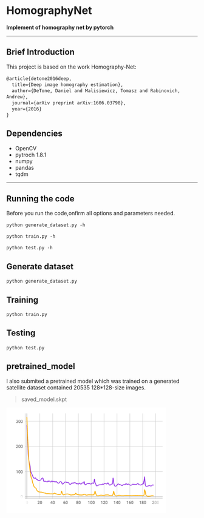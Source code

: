 # HomographyNet
**Implement of homography net by pytorch**  

---

## Brief Introduction
This project is based on the work Homography-Net:
```
@article{detone2016deep,
  title={Deep image homography estimation},
  author={DeTone, Daniel and Malisiewicz, Tomasz and Rabinovich, Andrew},
  journal={arXiv preprint arXiv:1606.03798},
  year={2016}
}     
```
## Dependencies
- OpenCV
- pytroch 1.8.1
- numpy
- pandas
- tqdm
---
## Running the code

Before you run the code,onfirm all options and parameters needed.
```
python generate_dataset.py -h
```
```
python train.py -h
```
```
python test.py -h
```
## Generate dataset
```
python generate_dataset.py
```
## Training
```
python train.py
```
## Testing
```
python test.py
```
## pretrained_model
I also submited a pretrained model which was trained on a generated satellite dataset contained 20535 128*128-size images.

>saved_model.skpt

![](./image/2021-12-19-16-21-18.png)